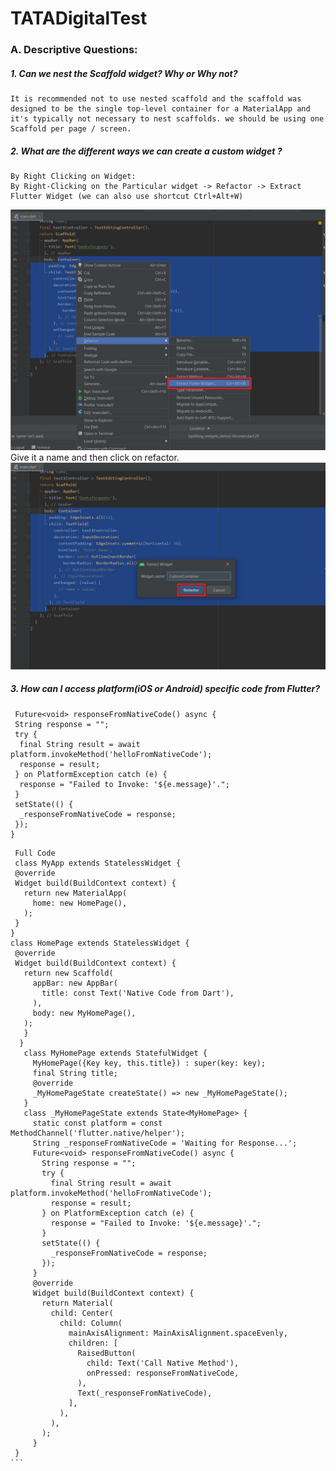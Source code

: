 # TATADigitalTest

### A. Descriptive Questions:
  ##### 1. Can we nest the Scaffold widget? Why or Why not?
    It is recommended not to use nested scaffold and the scaffold was designed to be the single top-level container for a MaterialApp and it's typically not necessary to nest scaffolds. we should be using one Scaffold per page / screen.
  ##### 2. What are the different ways we can create a custom widget ?
    By Right Clicking on Widget:
    By Right-Clicking on the Particular widget -> Refactor -> Extract Flutter Widget (we can also use shortcut Ctrl+Alt+W)
![](images/one.jpg)
    Give it a name and then click on refactor.
![](images/two.jpg)
  ##### 3. How can I access platform(iOS or Android) specific code from Flutter?
     Future<void> responseFromNativeCode() async {
     String response = "";
     try {
      final String result = await platform.invokeMethod('helloFromNativeCode');
      response = result;
     } on PlatformException catch (e) {
      response = "Failed to Invoke: '${e.message}'.";
     }
     setState(() {
      _responseFromNativeCode = response;
     });
    }
  
   ````
    Full Code
    class MyApp extends StatelessWidget {
    @override
    Widget build(BuildContext context) {
      return new MaterialApp(
        home: new HomePage(),
      );
    }
  }
  class HomePage extends StatelessWidget {
    @override
    Widget build(BuildContext context) {
      return new Scaffold(
        appBar: new AppBar(
          title: const Text('Native Code from Dart'),
        ),
        body: new MyHomePage(),
      );
      }
     }
      class MyHomePage extends StatefulWidget {
        MyHomePage({Key key, this.title}) : super(key: key);
        final String title;
        @override
        _MyHomePageState createState() => new _MyHomePageState();
      }
      class _MyHomePageState extends State<MyHomePage> {
        static const platform = const MethodChannel('flutter.native/helper');
        String _responseFromNativeCode = 'Waiting for Response...';
        Future<void> responseFromNativeCode() async {
          String response = "";
          try {
            final String result = await platform.invokeMethod('helloFromNativeCode');
            response = result;
          } on PlatformException catch (e) {
            response = "Failed to Invoke: '${e.message}'.";
          }
          setState(() {
            _responseFromNativeCode = response;
          });
        }
        @override
        Widget build(BuildContext context) {
          return Material(
            child: Center(
              child: Column(
                mainAxisAlignment: MainAxisAlignment.spaceEvenly,
                children: [
                  RaisedButton(
                    child: Text('Call Native Method'),
                    onPressed: responseFromNativeCode,
                  ),
                  Text(_responseFromNativeCode),
                ],
              ),
            ),
          );
        }
    } 
   ```
    
   
